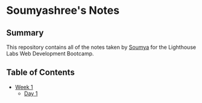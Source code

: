 # Soumyashree's Notes

## Summary

This repository contains all of the notes taken by [Soumya](https://github.com/samsarangi12/lighthouse-web-notes) for the Lighthouse Labs Web Development Bootcamp.

## Table of Contents

* [Week 1](/Week_1)
  * [Day 1](/Week_1/Day_1)